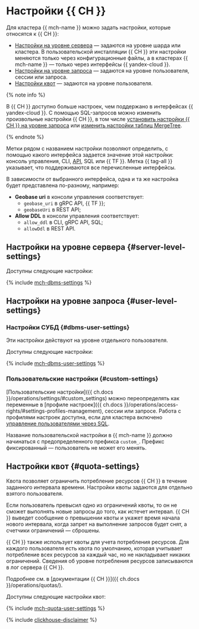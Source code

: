 # Настройки {{ CH }}

Для кластера {{ mch-name }} можно задать настройки, которые относятся к {{ CH }}:

   * [Настройки на уровне сервера](#server-level-settings) — задаются на уровне шарда или кластера. В пользовательской инсталляции {{ CH }} эти настройки меняются только через конфигурационные файлы, а в кластерах {{ mch-name }} — только через интерфейсы {{ yandex-cloud }}.
   * [Настройки на уровне запроса](#user-level-settings) — задаются на уровне пользователя, сессии или запроса.
   * [Настройки квот](#quota-settings) — задаются на уровне пользователя.

{% note info %}

В {{ CH }} доступно больше настроек, чем поддержано в интерфейсах {{ yandex-cloud }}. С помощью SQL-запросов можно изменить произвольные настройки {{ CH }}, в том числе [установить настройки {{ CH }} на уровне запроса](../operations/change-query-level-settings.md) или [изменить настройки таблиц MergeTree](../operations/change-server-level-settings.md#sql-queries).

{% endnote %}

Метки рядом с названием настройки позволяют определить, с помощью какого интерфейса задается значение этой настройки: консоль управления, CLI, [API](../../glossary/rest-api.md), SQL или {{ TF }}. Метка {{ tag-all }} указывает, что поддерживаются все перечисленные интерфейсы.

В зависимости от выбранного интерфейса, одна и та же настройка будет представлена по-разному, например:

- **Geobase uri** в консоли управления соответствует:
  - `geobase_uri` в gRPC API, {{ TF }};
  - `geobaseUri` в REST API;
- **Allow DDL** в консоли управления соответствует:
  - `allow_ddl` в CLI, gRPC API, SQL;
  - `allowDdl` в REST API.

## Настройки на уровне сервера {#server-level-settings}

Доступны следующие настройки:

{% include [mch-dbms-settings](../../_includes/mdb/mch-dbms-settings.md) %}

## Настройки на уровне запроса {#user-level-settings}

### Настройки СУБД {#dbms-user-settings}

Эти настройки действуют на уровне отдельного пользователя.

Доступны следующие настройки:

{% include [mch-dbms-user-settings](../../_includes/mdb/mch-dbms-user-settings.md) %}

### Пользовательские настройки {#custom-settings}

[Пользовательские настройки]({{ ch.docs }}/operations/settings/#custom_settings) можно переопределять как переменные в [профиле настроек]({{ ch.docs }}/operations/access-rights/#settings-profiles-management), сессии или запросе. Работа с профилями настроек доступна, если для кластера включено [управление пользователями через SQL](../operations/cluster-users.md#sql-user-management).

Название пользовательской настройки в {{ mch-name }} должно начинаться с предопределенного префикса `custom_`. Префикс фиксированный — пользователь не может его менять.

## Настройки квот {#quota-settings}

Квота позволяет ограничить потребление ресурсов {{ CH }} в течение заданного интервала времени. Настройки квоты задаются для отдельно взятого пользователя.

Если пользователь превысил одно из ограничений квоты, то он не сможет выполнять новые запросы до того, как истечет интервал.
{{ CH }} выведет сообщение о превышении квоты и укажет время начала нового интервала, когда запрет на выполнение запросов будет снят, а счетчики ограничений — сброшены.

{{ CH }} также использует квоты для учета потребления ресурсов.
Для каждого пользователя есть квота по умолчанию, которая учитывает потребление всех ресурсов за каждый час, но не накладывает никаких ограничений.
Сведения об уровне потребления ресурсов записываются в лог сервера {{ CH }}.

Подробнее см. в [документации {{ CH }}]({{ ch.docs }}/operations/quotas/).

Доступны следующие настройки квот:

{% include [mch-quota-user-settings](../../_includes/mdb/mch-quota-user-settings.md) %}

{% include [clickhouse-disclaimer](../../_includes/clickhouse-disclaimer.md) %}
